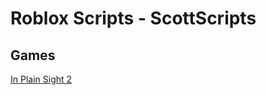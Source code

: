 # Roblox Scripts - ScottScripts

## Games
[In Plain Sight 2](https://github.com/sc0ttferren/robloxscripts/tree/main/in-plain-sight2)
